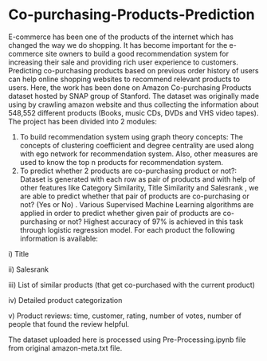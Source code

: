 # Co-purchasing-Products-Prediction

E-commerce has been one of the products of the internet which has changed the way we do shopping. It has become important for the e-commerce site owners to build a good recommendation system for increasing their sale and providing rich user experience to customers. Predicting co-purchasing products based on previous order history of users can help online shopping websites to recommend relevant products to users. 
Here, the work has been done on Amazon Co-purchasing Products dataset hosted by SNAP group of Stanford. The dataset was originally made using by
crawling amazon website and thus collecting the information about 548,552 different products (Books, music CDs, DVDs and VHS video tapes).
The project has been divided into 2 modules:
1) To build recommendation system using graph theory concepts: The concepts of clustering coefficient and degree centrality are used along with ego network for recommendation system. 
Also, other measures are used to know the top n products for recommendation system.
2) To predict whether 2 products are co-purchasing product or not?: Dataset is generated with each row as pair of products and with help of other features like Category Similarity, Title Similarity and Salesrank , we are able to predict whether that pair of products are co-purchasing or not? (Yes or No) . 
Various Supervised Machine Learning algorithms are applied in order to predict whether given pair of products are co-purchasing or not? Highest accuracy of 97% is achieved in this task through logistic regression model.
For each product the following information is available:

i) Title 

ii) Salesrank

iii) List of similar products (that get co-purchased with the current product)

iv) Detailed product categorization

v) Product reviews: time, customer, rating, number of votes, number of people that found the
review helpful.

The dataset uploaded here is processed using Pre-Processing.ipynb file from original amazon-meta.txt file.
